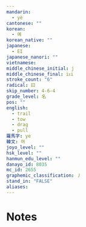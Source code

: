 ```yaml
---
mandarin:
  - yè
cantonese: ""
korean:
  - 예
korean_native: ""
japanese:
  - EI
japanese_nanori: ""
vietnamese:
middle_chinese_initial: j
middle_chinese_final: iᴇi
stroke_count: "6"
radical: 曰
skip_number: 4-6-4
grade_level: 名
pos: ""
english:
  - trail
  - tow
  - drag
  - pull
羅馬字: ye
韓文: 여
joyo_level: ""
hsk_level: ""
hanmun_edu_level: ""
danayo_id: 8035
mc_id: 2655
graphemic_classification: 丿
stand_in: "FALSE"
aliases:
---
```


# Notes
